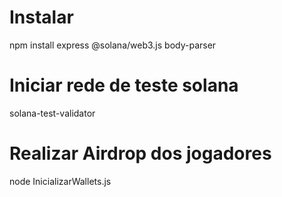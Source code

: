 # Instalar 
npm install express @solana/web3.js body-parser

# Iniciar rede de teste solana
solana-test-validator

# Realizar Airdrop dos jogadores
node InicializarWallets.js
